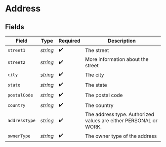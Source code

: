 # Address


## Fields

| Field                                                            | Type                                                             | Required                                                         | Description                                                      |
| ---------------------------------------------------------------- | ---------------------------------------------------------------- | ---------------------------------------------------------------- | ---------------------------------------------------------------- |
| `street1`                                                        | *string*                                                         | :heavy_check_mark:                                               | The street                                                       |
| `street2`                                                        | *string*                                                         | :heavy_check_mark:                                               | More information about the street                                |
| `city`                                                           | *string*                                                         | :heavy_check_mark:                                               | The city                                                         |
| `state`                                                          | *string*                                                         | :heavy_check_mark:                                               | The state                                                        |
| `postalCode`                                                     | *string*                                                         | :heavy_check_mark:                                               | The postal code                                                  |
| `country`                                                        | *string*                                                         | :heavy_check_mark:                                               | The country                                                      |
| `addressType`                                                    | *string*                                                         | :heavy_check_mark:                                               | The address type. Authorized values are either PERSONAL or WORK. |
| `ownerType`                                                      | *string*                                                         | :heavy_check_mark:                                               | The owner type of the address                                    |